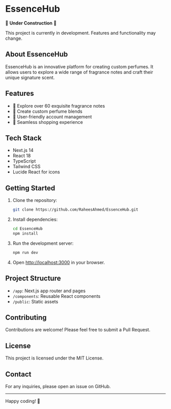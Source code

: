 # EssenceHub

🚧 **Under Construction** 🚧

This project is currently in development. Features and functionality may change.

## About EssenceHub

EssenceHub is an innovative platform for creating custom perfumes. It allows users to explore a wide range of fragrance notes and craft their unique signature scent.

## Features

- 🌸 Explore over 60 exquisite fragrance notes
- 🧪 Create custom perfume blends
- 👤 User-friendly account management
- 🛒 Seamless shopping experience

## Tech Stack

- Next.js 14
- React 18
- TypeScript
- Tailwind CSS
- Lucide React for icons

## Getting Started

1. Clone the repository:
   ```bash
   git clone https://github.com/RaheesAhmed/EssenceHub.git
   ```

2. Install dependencies:
   ```bash
   cd EssenceHub
   npm install
   ```

3. Run the development server:
   ```bash
   npm run dev
   ```

4. Open [http://localhost:3000](http://localhost:3000) in your browser.

## Project Structure

- `/app`: Next.js app router and pages
- `/components`: Reusable React components
- `/public`: Static assets

## Contributing

Contributions are welcome! Please feel free to submit a Pull Request.

## License

This project is licensed under the MIT License.

## Contact

For any inquiries, please open an issue on GitHub.

---

Happy coding! 🚀
